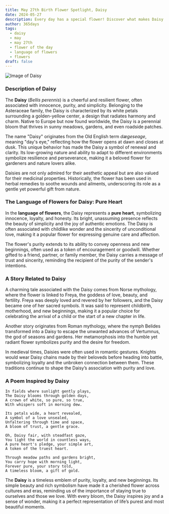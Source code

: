 ```yaml
---
title: May 27th Birth Flower Spotlight, Daisy
date: 2024-05-27
description: Every day has a special flower! Discover what makes Daisy unique as today’s birth flower and its symbolic meaning.
author: 365days
tags:
  - daisy
  - may
  - may 27th
  - flower of the day
  - language of flowers
  - flowers
draft: false
---
```


![Image of Daisy](https://cdn.pixabay.com/photo/2018/05/23/23/10/daisies-3425426_1280.jpg#center)


### Description of Daisy

The **Daisy** (_Bellis perennis_) is a cheerful and resilient flower, often associated with innocence, purity, and simplicity. Belonging to the Asteraceae family, the Daisy is characterized by its white petals surrounding a golden-yellow center, a design that radiates harmony and charm. Native to Europe but now found worldwide, the Daisy is a perennial bloom that thrives in sunny meadows, gardens, and even roadside patches.

The name "Daisy" originates from the Old English term _dægeseage_, meaning "day's eye," reflecting how the flower opens at dawn and closes at dusk. This unique behavior has made the Daisy a symbol of renewal and clarity. Its low-growing nature and ability to adapt to different environments symbolize resilience and perseverance, making it a beloved flower for gardeners and nature lovers alike.

Daisies are not only admired for their aesthetic appeal but are also valued for their medicinal properties. Historically, the flower has been used in herbal remedies to soothe wounds and ailments, underscoring its role as a gentle yet powerful gift from nature.

### The Language of Flowers for Daisy: Pure Heart

In the **language of flowers**, the Daisy represents a **pure heart**, symbolizing innocence, loyalty, and honesty. Its bright, unassuming presence reflects the beauty of simplicity and the joy of authentic emotions. The Daisy is often associated with childlike wonder and the sincerity of unconditional love, making it a popular flower for expressing genuine care and affection.

The flower's purity extends to its ability to convey openness and new beginnings, often used as a token of encouragement or goodwill. Whether gifted to a friend, partner, or family member, the Daisy carries a message of trust and sincerity, reminding the recipient of the purity of the sender's intentions.

### A Story Related to Daisy

A charming tale associated with the Daisy comes from Norse mythology, where the flower is linked to Freya, the goddess of love, beauty, and fertility. Freya was deeply loved and revered by her followers, and the Daisy became one of her sacred symbols. It was said to represent childbirth, motherhood, and new beginnings, making it a popular choice for celebrating the arrival of a child or the start of a new chapter in life.

Another story originates from Roman mythology, where the nymph Belides transformed into a Daisy to escape the unwanted advances of Vertumnus, the god of seasons and gardens. Her metamorphosis into the humble yet radiant flower symbolizes purity and the desire for freedom.

In medieval times, Daisies were often used in romantic gestures. Knights would wear Daisy chains made by their beloveds before heading into battle, symbolizing loyalty and the unbroken connection between them. These traditions continue to shape the Daisy’s association with purity and love.

### A Poem Inspired by Daisy

```
In fields where sunlight gently plays,  
The Daisy blooms through golden days,  
A crown of white, so pure, so true,  
With whispers soft in morning dew.  

Its petals wide, a heart revealed,  
A symbol of a love unsealed,  
Unfaltering through time and space,  
A bloom of trust, a gentle grace.  

Oh, Daisy fair, with steadfast gaze,  
You light the world in countless ways,  
A pure heart's pledge, your simple art,  
A token of the truest heart.  

Through meadow paths and gardens bright,  
You carry hope with morning light,  
Forever pure, your story told,  
A timeless bloom, a gift of gold.  
```

The **Daisy** is a timeless emblem of purity, loyalty, and new beginnings. Its simple beauty and rich symbolism have made it a cherished flower across cultures and eras, reminding us of the importance of staying true to ourselves and those we love. With every bloom, the Daisy inspires joy and a sense of wonder, making it a perfect representation of life’s purest and most beautiful moments.